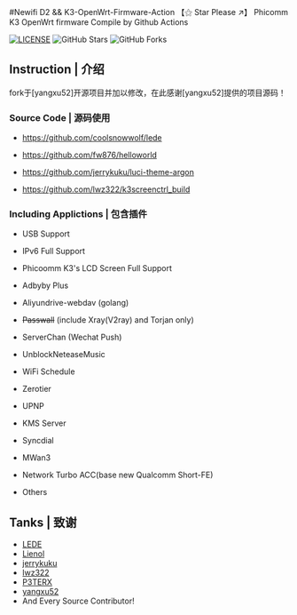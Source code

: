 #Newifi D2 && K3-OpenWrt-Firmware-Action 【⚝ Star Please ↗】
Phicomm K3 OpenWrt firmware Compile by Github Actions

[![LICENSE](https://img.shields.io/badge/license-apache--2.0-green.svg?style=flat-square&label=LICENSE)](https://github.com/yangxu52/K3-OpenWrt-Firmware-Action/blob/main/LICENSE)
![GitHub Stars](https://img.shields.io/github/stars/yangxu52/K3-OpenWrt-Firmware-Action.svg?style=flat-square&label=Stars&logo=github)
![GitHub Forks](https://img.shields.io/github/forks/yangxu52/K3-OpenWrt-Firmware-Action.svg?style=flat-square&label=Forks&logo=github)

## Instruction | 介绍
fork于[yangxu52]开源项目并加以修改，在此感谢[yangxu52]提供的项目源码！

### Source Code | 源码使用

- https://github.com/coolsnowwolf/lede

- https://github.com/fw876/helloworld

- https://github.com/jerrykuku/luci-theme-argon

- https://github.com/lwz322/k3screenctrl_build


### Including Applictions | 包含插件

- USB Support

- IPv6 Full Support

- Phicoomm K3's LCD Screen Full Support

- Adbyby Plus

- Aliyundrive-webdav (golang)

- ~~Passwall~~ (include Xray(V2ray) and Torjan only)

- ServerChan (Wechat Push)

- UnblockNeteaseMusic

- WiFi Schedule

- Zerotier

- UPNP

- KMS Server

- Syncdial

- MWan3

- Network Turbo ACC(base new Qualcomm Short-FE)

- Others

## Tanks | 致谢

- [LEDE](https://github.com/coolsnowwolf)
- [Lienol](https://github.com/Lienol)
- [jerrykuku](https://github.com/jerrykuku)
- [lwz322](https://github.com/lwz322)
- [P3TERX](https://github.com/P3TERX)
- [yangxu52](https://github.com/yangxu52)
- And Every Source Contributor!
